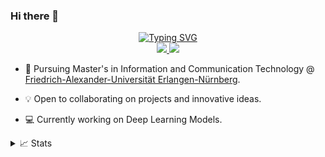 ### Hi there 👋


<p align="center">
<a href="https://github.com/prajolshrestha">
    <img src="https://readme-typing-svg.demolab.com?font=Georgia&size=18&duration=2500&pause=100&multiline=true&width=550&height=100&lines=Prajol+Shrestha;Master's+Student+%7C+Software+Engineer;Data+Compression+%7C+Image+and+Video+Processing;AI+%7C+Deep+Learning+%7C+Computer+Vision+%7C+Medical+Imaging" alt="Typing SVG" />
</a>

<br>
<a href="https://www.linkedin.com/in/prajolshresthaa/">
    <img src="https://img.shields.io/badge/-Linkedin-blue?style=flat-square&logo=linkedin">
</a>
<a href="mailto:prajolstha9@gmail.com">
    <img src="https://img.shields.io/badge/-Email-red?style=flat-square&logo=gmail&logoColor=white">
</a>
</br>
</p>

* 📖 Pursuing Master's in Information and Communication Technology @ [Friedrich-Alexander-Universität Erlangen-Nürnberg](https://www.iuk.studium.fau.eu/). 

* 💡 Open to collaborating on projects and innovative ideas. 

* 💻 Currently working on Deep Learning Models.



<details>
<summary>📈 Stats</summary>
<br>
My Github Stats

![](http://github-profile-summary-cards.vercel.app/api/cards/profile-details?username=prajolshrestha&theme=dracula) 

![](http://github-profile-summary-cards.vercel.app/api/cards/repos-per-language?username=prajolshrestha&theme=dracula) 
![](http://github-profile-summary-cards.vercel.app/api/cards/most-commit-language?username=prajolshrestha&theme=dracula)


<br>
Currently Coding & Listening to:

[![spotify-github-profile](https://spotify-github-profile.vercel.app/api/view?uid=31rqpwjrf2llmeuvvhoytdw6safe&cover_image=true&theme=novatorem&show_offline=true&background_color=121212&interchange=false&bar_color=53b14f&bar_color_cover=false)](https://spotify-github-profile.vercel.app/api/view?uid=31rqpwjrf2llmeuvvhoytdw6safe&redirect=true)
</details>
